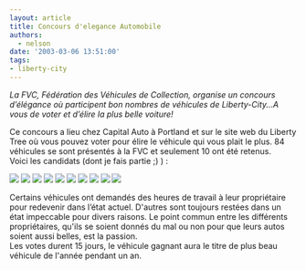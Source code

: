 ```yaml
---
layout: article
title: Concours d'elegance Automobile
authors:
  - nelson
date: '2003-03-06 13:51:00'
tags:
- liberty-city
---
```


_La FVC, Fédération des Véhicules de Collection, organise un concours d’élégance où participent bon nombres de véhicules de Liberty-City...A vous de voter et d’élire la plus belle voiture!_

Ce concours a lieu chez Capital Auto à Portland et sur le site web du Liberty Tree où vous pouvez voter pour élire le véhicule qui vous plait le plus. 84 véhicules se sont présentés à la FVC et seulement 10 ont été retenus.  
Voici les candidats (dont je fais partie ;) ) :

![](/content/images/2016/07/Camaro.jpg)
![](/content/images/2016/07/Challenger.jpg)
![](/content/images/2016/07/fsscr001.jpg)
![](/content/images/2016/07/fsscr003.jpg)
![](/content/images/2016/07/fsscr005.jpg)
![](/content/images/2016/07/fsscr008.jpg)
![](/content/images/2016/07/fsscr010.jpg)
![](/content/images/2016/07/Hemi102.jpg)
![](/content/images/2016/07/Torino5.jpg)
![](/content/images/2016/07/lebaron.jpg)

Certains véhicules ont demandés des heures de travail à leur propriétaire pour redevenir dans l’état actuel. D'autres sont toujours restées dans un état impeccable pour divers raisons. Le point commun entre les différents propriétaires, qu'ils se soient donnés du mal ou non pour que leurs autos soient aussi belles, est la passion.  
Les votes durent 15 jours, le véhicule gagnant aura le titre de plus beau véhicule de l'année pendant un an.